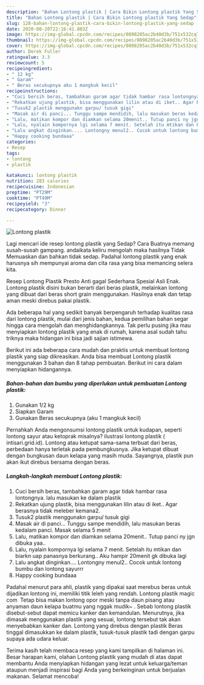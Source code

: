 ```yaml
---
description: "Bahan Lontong plastik | Cara Bikin Lontong plastik Yang Sedap"
title: "Bahan Lontong plastik | Cara Bikin Lontong plastik Yang Sedap"
slug: 128-bahan-lontong-plastik-cara-bikin-lontong-plastik-yang-sedap
date: 2020-08-20T22:16:41.803Z
image: https://img-global.cpcdn.com/recipes/0898205ac2b40d3b/751x532cq70/lontong-plastik-foto-resep-utama.jpg
thumbnail: https://img-global.cpcdn.com/recipes/0898205ac2b40d3b/751x532cq70/lontong-plastik-foto-resep-utama.jpg
cover: https://img-global.cpcdn.com/recipes/0898205ac2b40d3b/751x532cq70/lontong-plastik-foto-resep-utama.jpg
author: Derek Fuller
ratingvalue: 3.3
reviewcount: 5
recipeingredient:
- " 12 kg"
- " Garam"
- " Beras secukupnya aku 1 mangkuk kecil"
recipeinstructions:
- "Cuci bersih beras, tambahkan garam agar tidak hambar rasa lontongnya. lalu masukan ke dalam plastik"
- "Rekatkan ujung plastik, bisa menggunakan lilin atau di iket.. Agar berasnya tidak meleber kemana2."
- "Tusuk2 plastik menggunakn garpu/ tusuk gigi"
- "Masak air di panci... Tunggu sampe mendidih, lalu masukan beras kedalam panci. Masak selama 5 menit"
- "Lalu, matikan kompor dan diamkan selama 20menit.. Tutup panci ny jgn dibuka yaa.."
- "Lalu, nyalain kompornya lgi selama 7 menit. Setelah itu mtikan dan biarkn uap panasnya berkurang.. Aku hampir 20menit gk dibuka lagi"
- "Lalu angkat dinginkan.... Lontongny menul2.. Cocok untuk lontong bumbu dan lontong sayurrr"
- "Happy cooking bundaaa"
categories:
- Resep
tags:
- lontong
- plastik

katakunci: lontong plastik 
nutrition: 283 calories
recipecuisine: Indonesian
preptime: "PT29M"
cooktime: "PT49M"
recipeyield: "3"
recipecategory: Dinner

---
```



![Lontong plastik](https://img-global.cpcdn.com/recipes/0898205ac2b40d3b/751x532cq70/lontong-plastik-foto-resep-utama.jpg)

Lagi mencari ide resep lontong plastik yang Sedap? Cara Buatnya memang susah-susah gampang. andaikata keliru mengolah maka hasilnya Tidak Memuaskan dan bahkan tidak sedap. Padahal lontong plastik yang enak harusnya sih mempunyai aroma dan cita rasa yang bisa memancing selera kita.

Resep Lontong Plastik Presto Anti gagal Sederhana Spesial Asli Enak. Lontong plastik disini bukan berarti dari beras plastik, melainkan lontong yang dibuat dari beras short grain menggunakan. Hasilnya enak dan tetap aman meski direbus pakai plastik.

Ada beberapa hal yang sedikit banyak berpengaruh terhadap kualitas rasa dari lontong plastik, mulai dari jenis bahan, kedua pemilihan bahan segar hingga cara mengolah dan menghidangkannya. Tak perlu pusing jika mau menyiapkan lontong plastik yang enak di rumah, karena asal sudah tahu triknya maka hidangan ini bisa jadi sajian istimewa.


Berikut ini ada beberapa cara mudah dan praktis untuk membuat lontong plastik yang siap dikreasikan. Anda bisa membuat Lontong plastik menggunakan 3 bahan dan 8 tahap pembuatan. Berikut ini cara dalam menyiapkan hidangannya.

<!--inarticleads1-->

##### Bahan-bahan dan bumbu yang diperlukan untuk pembuatan Lontong plastik:

1. Gunakan  1/2 kg
1. Siapkan  Garam
1. Gunakan  Beras secukupnya (aku 1 mangkuk kecil)


Pernahkah Anda mengonsumsi lontong plastik untuk kudapan, seperti lontong sayur atau ketoprak misalnya? ilustrasi lontong plastik ( intisari.grid.id). Lontong atau ketupat sama-sama terbuat dari beras, perbedaan hanya terletak pada pembungkusnya. Jika ketupat dibuat dengan bungkusan daun kelapa yang masih muda. Sayangnya, plastik pun akan ikut direbus bersama dengan beras. 

<!--inarticleads2-->

##### Langkah-langkah membuat Lontong plastik:

1. Cuci bersih beras, tambahkan garam agar tidak hambar rasa lontongnya. lalu masukan ke dalam plastik
1. Rekatkan ujung plastik, bisa menggunakan lilin atau di iket.. Agar berasnya tidak meleber kemana2.
1. Tusuk2 plastik menggunakn garpu/ tusuk gigi
1. Masak air di panci... Tunggu sampe mendidih, lalu masukan beras kedalam panci. Masak selama 5 menit
1. Lalu, matikan kompor dan diamkan selama 20menit.. Tutup panci ny jgn dibuka yaa..
1. Lalu, nyalain kompornya lgi selama 7 menit. Setelah itu mtikan dan biarkn uap panasnya berkurang.. Aku hampir 20menit gk dibuka lagi
1. Lalu angkat dinginkan.... Lontongny menul2.. Cocok untuk lontong bumbu dan lontong sayurrr
1. Happy cooking bundaaa


Padahal menurut para ahli, plastik yang dipakai saat merebus beras untuk dijadikan lontong ini, memiliki titik leleh yang rendah. Lontong plastik magic com ‍ Tetap bisa makan lontong opor meski tanpa daun pisang atau anyaman daun kelapa buatmu yang nggak mudik~ ‍. Sebab lontong plastik disebut-sebut dapat memicu kanker dan kemandulan. Menurutnya, jika dimasak menggunakan plastik yang sesuai, lontong tersebut tak akan menyebabkan kanker dan. Lontong yang direbus dengan plastik Beras tinggal dimasukkan ke dalam plastik, tusuk-tusuk plastik tadi dengan garpu supaya ada udara keluar. 

Terima kasih telah membaca resep yang kami tampilkan di halaman ini. Besar harapan kami, olahan Lontong plastik yang mudah di atas dapat membantu Anda menyiapkan hidangan yang lezat untuk keluarga/teman ataupun menjadi inspirasi bagi Anda yang berkeinginan untuk berjualan makanan. Selamat mencoba!

